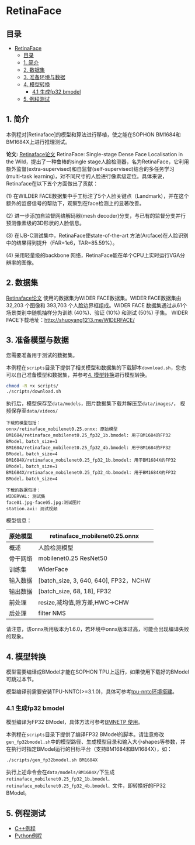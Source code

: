 # RetinaFace

## 目录

- [RetinaFace](#RetinaFace)
  - [目录](#目录)
  - [1. 简介](#1-简介)
  - [2. 数据集](#2-数据集)
  - [3. 准备环境与数据](#3-准备环境与数据)
  - [4. 模型转换](#4-模型转换)
    - [4.1 生成fp32 bmodel](#41-生成fp32-bmodel)
  - [5. 例程测试](#5-例程测试)

## 1. 简介
本例程对[Retinaface]的模型和算法进行移植，使之能在SOPHON BM1684和BM1684X上进行推理测试。


**论文:** [Retinaface论文](https://arxiv.org/pdf/1905.00641.pdf)
RetinaFace: Single-stage Dense Face Localisation in the Wild，提出了一种鲁棒的single stage人脸检测器，名为RetinaFace，它利用额外监督(extra-supervised)和自监督(self-supervised)结合的多任务学习(multi-task learning)，对不同尺寸的人脸进行像素级定位。具体来说，Retinaface在以下五个方面做出了贡献：

(1) 在WILDER FACE数据集中手工标注了5个人脸关键点（Landmark），并在这个额外的监督信号的帮助下，观察到在face检测上的显著改善。

(2) 进一步添加自监督网络解码器(mesh decoder)分支，与已有的监督分支并行预测像素级的3D形状的人脸信息。

(3) 在IJB-C测试集中，RetinaFace使state-of-the-art 方法(Arcface)在人脸识别中的结果得到提升（FAR=1e6，TAR=85.59%）。

(4) 采用轻量级的backbone 网络，RetinaFace能在单个CPU上实时运行VGA分辨率的图像。


## 2. 数据集
[Retinaface论文](https://arxiv.org/abs/1806.10447v1) 使用的数据集为WIDER FACE数据集。WIDER FACE数据集由 32,203 个图像和 393,703 个人脸边界框组成。WIDER FACE 数据集通过从61个场景类别中随机抽样分为训练 (40%)、验证 (10%) 和测试 (50%) 子集。
WIDER FACE下载地址：http://shuoyang1213.me/WIDERFACE/


## 3. 准备模型与数据
您需要准备用于测试的数据集。

本例程在`scripts`目录下提供了相关模型和数据集的下载脚本`download.sh`，您也可以自己准备模型和数据集，并参考[4. 模型转换](#4-模型转换)进行模型转换。
```bash
chmod -R +x scripts/
./scripts/download.sh
```
执行后，模型保存至`data/models`，图片数据集下载并解压至`data/images/`， 视频保存至`data/videos/`
```
下载的模型包括：
onnx/retinaface_mobilenet0.25.onnx: 原始模型
BM1684/retinaface_mobilenet0.25_fp32_1b.bmodel: 用于BM1684的FP32 BModel，batch_size=1
BM1684/retinaface_mobilenet0.25_fp32_4b.bmodel: 用于BM1684的FP32 BModel，batch_size=4
BM1684X/retinaface_mobilenet0.25_fp32_1b.bmodel: 用于BM1684X的FP32 BModel，batch_size=1
BM1684X/retinaface_mobilenet0.25_fp32_4b.bmodel: 用于BM1684X的FP32 BModel，batch_size=4

下载的数据包括：
WIDERVAL: 测试集
face01.jpg-face05.jpg:测试图片
station.avi: 测试视频

```
模型信息：

| 原始模型 | retinaface_mobilenet0.25.onnx | 
| ------- | ------------------------------  |
| 概述     | 人脸检测模型 | 
| 骨干网络 |  mobilenet0.25  ResNet50 | 
| 训练集   |  WiderFace | 
| 输入数据 | [batch_size, 3, 640, 640], FP32，NCHW |
| 输出数据 | [batch_size, 68, 18], FP32 |
| 前处理   | resize,减均值,除方差,HWC->CHW |
| 后处理   | filter  NMS |

请注意，该onnx所用版本为1.6.0，若环境中onnx版本过高，可能会出现编译失败的现象。

## 4. 模型转换
模型需要编译成BModel才能在SOPHON TPU上运行，如果使用下载好的BModel可跳过本节。

模型编译前需要安装TPU-NNTC(>=3.1.0)，具体可参考[tpu-nntc环境搭建](../docs/Environment_Install_Guide.md#1-tpu-nntc环境搭建)。

### 4.1 生成fp32 bmodel
模型编译为FP32 BModel，具体方法可参考[BMNETP 使用](https://doc.sophgo.com/docs/3.0.0/docs_latest_release/nntc/html/usage/bmnetp.html)。

本例程在`scripts`目录下提供了编译FP32 BModel的脚本。请注意修改`gen_fp32bmodel.sh`中的模型路径、生成模型目录和输入大小shapes等参数，并在执行时指定BModel运行的目标平台（支持BM1684和BM1684X），如：

```bash
./scripts/gen_fp32bmodel.sh BM1684X
```
执行上述命令会在`data/models/BM1684X/`下生成`retinaface_mobilenet0.25_fp32_1b.bmodel、retinaface_mobilenet0.25_fp32_4b.bmodel、`文件，即转换好的FP32 BModel。

## 5. 例程测试
* [C++例程](cpp/README.md)
* [Python例程](python/README.md)
